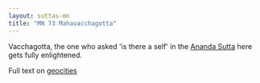 ```yaml
---
layout: suttas-mn
title: "MN 73 Mahavacchagotta"
---
```


Vacchagotta, the one who asked 'is there a self' in the [Ananda Sutta](https://www.accesstoinsight.org/tipitaka/sn/sn44/sn44.010.than.html) here gets fully enlightened.

Full text on [geocities](http://www.geocities.ws/discussbuddhism/mn-73-mahavacchagotta-sutta.html)
